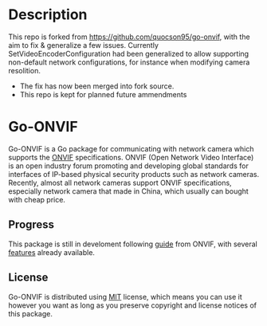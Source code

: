 # Description
This repo is forked from https://github.com/quocson95/go-onvif, with the aim to fix & generalize a few issues.
Currently SetVideoEncoderConfiguration had been generalized to allow supporting non-default network configurations, for instance when modifying camera resolition.
- The fix has now been merged into fork source.
- This repo is kept for planned future ammendments

# Go-ONVIF

Go-ONVIF is a Go package for communicating with network camera which supports the [ONVIF](http://www.onvif.org/) specifications. ONVIF (Open Network Video Interface) is an open industry forum promoting and developing global standards for interfaces of IP-based physical security products such as network cameras. Recently, almost all network cameras support ONVIF specifications, especially network camera that made in China, which usually can bought with cheap price.



## Progress

This package is still in develoment following [guide](https://www.onvif.org/wp-content/uploads/2016/12/ONVIF_WG-APG-Application_Programmers_Guide-1.pdf) from ONVIF, with several [features](TODO.md) already available.

## License

Go-ONVIF is distributed using [MIT](http://choosealicense.com/licenses/mit/) license, which means you can use it however you want as long as you preserve copyright and license notices of this package.
